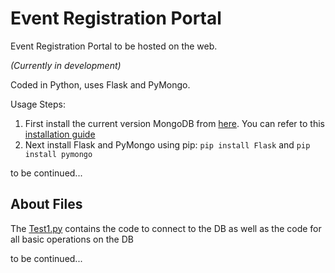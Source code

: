 # Event Registration Portal
Event Registration Portal to be hosted on the web.

*(Currently in development)*

Coded in Python, uses Flask and PyMongo.

Usage Steps:
1. First install the current version MongoDB from [here](https://www.mongodb.com/download-center/community). You can refer to this [installation guide](https://medium.com/@LondonAppBrewery/how-to-download-install-mongodb-on-windows-4ee4b3493514)
2. Next install Flask and PyMongo using pip: `pip install Flask` and `pip install pymongo`

to be continued...

## About Files
The [Test1.py](./Test1.py) contains the code to connect to the DB as well as the code for all basic operations on the DB

to be continued...